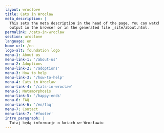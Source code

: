 ```yaml
---
layout: wroclove
title: Cats in Wroclaw
meta_description: |
  This sets the meta description in the head of the page. You can watch the
  output in the browser or in the generated file _site/about.html.
permalink: /cats-in-wroclaw
section: wroclove
language: en
home-url: /en
logo-alt: foundation logo
menu-1: About us
menu-link-1: '/about-us'
menu-2: Adoptions
menu-link-2: '/adoptions'
menu-3: How to help
menu-link-3: '/how-to-help'
menu-4: Cats in Wroclaw
menu-link-4: '/cats-in-wroclaw'
menu-5: Metamorphosis
menu-link-5: '/happy-ends'
menu-6: FAQ
menu-link-6: '/en/faq'
menu-7: Contact
menu-link-7: '#footer'
intro_paragraph: |
  Tutaj będą informacje o kotach we Wrocławiu
---
```

